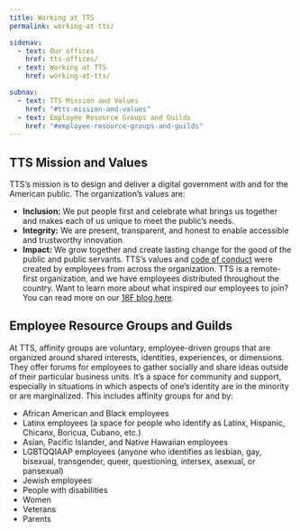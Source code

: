 ```yaml
---
title: Working at TTS
permalink: working-at-tts/

sidenav:
  - text: Our offices
    href: tts-offices/
  - text: Working at TTS
    href: working-at-tts/

subnav:
  - text: TTS Mission and Values
    href: "#tts-mission-and-values"
  - text: Employee Resource Groups and Guilds
    href: "#employee-resource-groups-and-guilds"
---
```


## TTS Mission and Values

TTS’s mission is to design and deliver a digital government with and for the
American public. The organization’s values are:

- **Inclusion:** We put people first and celebrate what brings us together and
  makes each of us unique to meet the public’s needs.
- **Integrity:** We are present, transparent, and honest to enable accessible
  and trustworthy innovation.
- **Impact:** We grow together and create lasting change for the good of the
  public and public servants. TTS’s values and
  [code of conduct](https://handbook.tts.gsa.gov/about-us/code-of-conduct/) were
  created by employees from across the organization. TTS is a remote-first
  organization, and we have employees distributed throughout the country. Want
  to learn more about what inspired our employees to join? You can read more on
  our
  [18F blog here](https://18f.gsa.gov/2021/05/11/we_asked_our_coworkers_why_did_you_join_18f/).

## Employee Resource Groups and Guilds

At TTS, affinity groups are voluntary, employee-driven groups that are organized
around shared interests, identities, experiences, or dimensions. They offer
forums for employees to gather socially and share ideas outside of their
particular business units. It’s a space for community and support, especially in
situations in which aspects of one’s identity are in the minority or are
marginalized. This includes affinity groups for and by:

- African American and Black employees
- Latinx employees (a space for people who identify as Latinx, Hispanic,
  Chicanx, Boricua, Cubano, etc.)
- Asian, Pacific Islander, and Native Hawaiian employees
- LGBTQQIAAP employees (anyone who identifies as lesbian, gay, bisexual,
  transgender, queer, questioning, intersex, asexual, or pansexual)
- Jewish employees
- People with disabilities
- Women
- Veterans
- Parents
